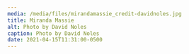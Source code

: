 ```yaml
---
media: /media/files/mirandamassie_credit-davidnoles.jpg
title: Miranda Massie
alt: Photo by David Noles
caption: Photo by David Noles
date: 2021-04-15T11:31:00-0500
---
```


